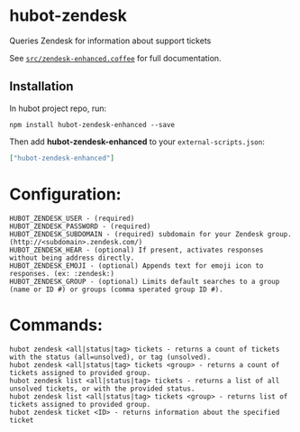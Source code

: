 # hubot-zendesk

Queries Zendesk for information about support tickets

See [`src/zendesk-enhanced.coffee`](src/zendesk-enhanced.coffee) for full documentation.

## Installation

In hubot project repo, run:

`npm install hubot-zendesk-enhanced --save`

Then add **hubot-zendesk-enhanced** to your `external-scripts.json`:

```json
["hubot-zendesk-enhanced"]
```

# Configuration:
```
HUBOT_ZENDESK_USER - (required)
HUBOT_ZENDESK_PASSWORD - (required)
HUBOT_ZENDESK_SUBDOMAIN - (required) subdomain for your Zendesk group. (http://<subdomain>.zendesk.com/)
HUBOT_ZENDESK_HEAR - (optional) If present, activates responses without being address directly.
HUBOT_ZENDESK_EMOJI - (optional) Appends text for emoji icon to responses. (ex: :zendesk:) 
HUBOT_ZENDESK_GROUP - (optional) Limits default searches to a group (name or ID #) or groups (comma sperated group ID #). 
```

# Commands:
```
hubot zendesk <all|status|tag> tickets - returns a count of tickets with the status (all=unsolved), or tag (unsolved).
hubot zendesk <all|status|tag> tickets <group> - returns a count of tickets assigned to provided group. 
hubot zendesk list <all|status|tag> tickets - returns a list of all unsolved tickets, or with the provided status.
hubot zendesk list <all|status|tag> tickets <group> - returns list of tickets assigned to provided group.
hubot zendesk ticket <ID> - returns information about the specified ticket
